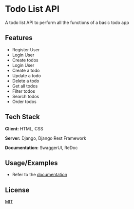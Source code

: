 
# Todo List API

A todo list API to perform all the functions of a basic todo app


## Features

- Register User
- Login User
- Create todos
- Login User
- Create a todo
- Update a todo
- Delete a todo
- Get all todos
- Filter todos
- Search todos
- Order todos

## Tech Stack

**Client:** HTML, CSS

**Server:** Django, Django Rest Framework

**Documentation:** SwaggerUI, ReDoc


## Usage/Examples

- Refer to the [documentation](http://d-todolist-api.herokuapp.com/)


## License

[MIT](https://choosealicense.com/licenses/mit/)

